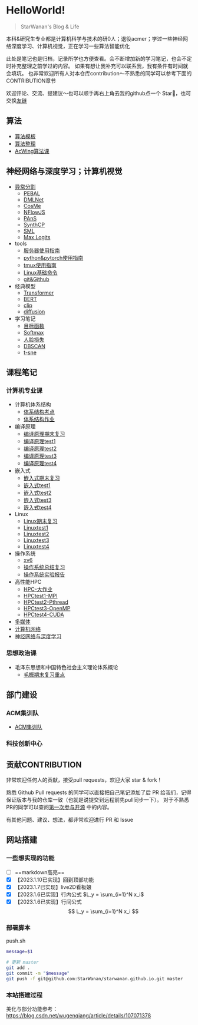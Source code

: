 # HelloWorld!
<span id="sitetime"></span>

> StarWanan's Blog & Life

本科&研究生专业都是计算机科学与技术的研0人；退役acmer；学过一些神经网络深度学习、计算机视觉，正在学习一些算法智能优化

此处是笔记也是归档，记录所学也方便查看。会不断增加新的学习笔记，也会不定时补充整理之前学过的内容。
如果有想让我补充可以联系我，我有条件有时间就会填坑。
也非常欢迎所有人对本仓库contribution～不熟悉的同学可以参考下面的CONTRIBUTION章节

欢迎评论、交流、提建议～也可以顺手再右上角去我的github点一个 Star🌟，也可交换[友链](https://starwanan.github.io/)

## 算法
- [算法模板](Algorithm/算法模板.md)
- [算法整理](Algorithm/算法整理.md)
- [AcWing算法课](Algorithm/AcWing算法课.md)

## 神经网络与深度学习；计算机视觉
- [异常分割](AI/异常分割.md)
	- [PEBAL](AI/paper/PEBAL.md)
	- [DMLNet](AI/paper/DMLNet.md)
	- [CosMe](AI/paper/CosMe.md)
	- [NFlowJS](AI/paper/NFlowJS.md)
	- [PAnS](AI/paper/PAnS.md)
	- [SynthCP](AI/paper/SynthCP.md)
	- [SML](AI/paper/SML.md)
	- [Max Logits](AI/paper/Max%20Logits.md)
- tools
	- [服务器使用指南](AI/其他/服务器使用指南.md)
	- [python&pytorch使用指南](AI/其他/python&pytorch使用指南.md)
	- [tmux使用指南](AI/其他/tmux使用指南.md)
	- [Linux基础命令](AI/其他/Linux基础命令.md)
	- [git&Github](git&Github.md)
- 经典模型
	- [Transformer](AI/paper/Transformer.md)
	- [BERT](AI/paper/BERT.md)
	- [clip](AI/paper/clip.md)
	- [diffusion](AI/paper/diffusion.md)
- 学习笔记
	- [目标函数](AI/目标函数.md)
	- [Softmax](AI/Softmax.md)
	- [人脸损失](AI/人脸损失.md)
	- [DBSCAN](AI/DBSCAN.md)
	- [t-sne](AI/t-sne.md)

## 课程笔记

### 计算机专业课
- 计算机体系结构
	- [体系结构考点](Course/计算机体系结构/体系结构考点.md)
	- [体系结构作业](Course/计算机体系结构/体系结构作业.md)
- 编译原理
	- [编译原理期末复习](Course/编译原理/编译原理期末复习.md)
	- [编译原理test1](Course/编译原理/编译原理test1.md)
	- [编译原理test2](Course/编译原理/编译原理test2.md)
	- [编译原理test3](Course/编译原理/编译原理test3.md)
	- [编译原理test4](Course/编译原理/编译原理test4.md)
- 嵌入式
	- [嵌入式期末复习](Course/嵌入式/嵌入式期末复习.md)
	- [嵌入式test1](Course/嵌入式/嵌入式test1.md)
	- [嵌入式test2](Course/嵌入式/嵌入式test2.md)
	- [嵌入式test3](Course/嵌入式/嵌入式test3.md)
	- [嵌入式test4](Course/嵌入式/嵌入式test4.md)
- Linux
	- [Linux期末复习](Course/Linux/Linux期末复习.md)
	- [Linuxtest1](Course/Linux/Linuxtest1.md)
	- [Linuxtest2](Course/Linux/Linuxtest2.md)
	- [Linuxtest3](Course/Linux/Linuxtest3.md)
	- [Linuxtest4](Course/Linux/Linuxtest4.md)
- 操作系统
	- [xv6](Course/操作系统/xv6.md)
	- [操作系统总结复习](Course/操作系统/操作系统总结复习.md)
	- [操作系统实验报告](Course/操作系统/操作系统实验报告.md)
- 高性能HPC
	- [HPC-大作业](Course/HPC/HPC-大作业.md)
	- [HPCtest1-MPI](Course/HPC/HPCtest1-MPI.md)
	- [HPCtest2-Pthread](Course/HPC/HPCtest2-Pthread.md)
	- [HPCtest3-OpenMP](Course/HPC/HPCtest3-OpenMP.md)
	- [HPCtest4-CUDA](Course/HPC/HPCtest4-CUDA.md)
- [多媒体](Course/多媒体期末复习.md)
- [计算机网络](Course/计算计网络复习.md)
- [神经网络与深度学习](Course/神经网络与深度学习期末复习.md)

### 思想政治课
- 毛泽东思想和中国特色社会主义理论体系概论
	- [毛概期末复习重点](Course/毛泽东思想和中国特色社会主义理论体系概论/毛概期末复习重点.md)




## 部门建设
### ACM集训队
- [ACM集训队](部门建设/ACM集训队.md)

### 科技创新中心



## 贡献CONTRIBUTION
非常欢迎任何人的贡献，接受pull requests，欢迎大家 star & fork！

熟悉 Github Pull requests 的同学可以直接把自己笔记添加了后 PR 给我们，记得保证版本与我的仓库一致（也就是说提交到远程前先pull同步一下）。
对于不熟悉PR的同学可以查阅[第一次参与开源](https://github.com/firstcontributions/first-contributions/blob/main/translations/README.zh-cn.md) 中的内容。

有其他问题、建议、想法，都非常欢迎进行 PR 和 Issue


## 网站搭建

### 一些想实现的功能
- [ ] ==markdown高亮==
- [x] 【2023.1.10已实现】回到顶部功能
- [x] 【2023.1.7已实现】live2D看板娘
- [x] 【2023.1.6已实现】行内公式 $L_y = \sum_{i=1}^N x_i$  
- [x] 【2023.1.6已实现】行间公式 
$$
L_y = \sum_{i=1}^N x_i
$$

### 部署脚本 
push.sh
```sh
message=$1

# 更新 master
git add .
git commit -m "$message"
git push -f git@github.com:StarWanan/starwanan.github.io.git master
```

### 本站搭建过程

美化与部分功能参考：https://blog.csdn.net/wugenqiang/article/details/107071378
